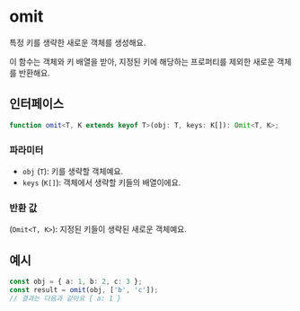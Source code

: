 # omit

특정 키를 생략한 새로운 객체를 생성해요.

이 함수는 객체와 키 배열을 받아, 지정된 키에 해당하는 프로퍼티를 제외한 새로운 객체를 반환해요.

## 인터페이스

```typescript
function omit<T, K extends keyof T>(obj: T, keys: K[]): Omit<T, K>;
```

### 파라미터 

- `obj` (`T`): 키를 생략할 객체예요.
- `keys` (`K[]`): 객체에서 생략할 키들의 배열이에요.

### 반환 값

(`Omit<T, K>`): 지정된 키들이 생략된 새로운 객체예요.

## 예시

```typescript
const obj = { a: 1, b: 2, c: 3 };
const result = omit(obj, ['b', 'c']);
// 결과는 다음과 같아요 { a: 1 }
```
